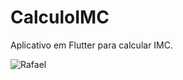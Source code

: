 # CalculoIMC
Aplicativo em Flutter para calcular IMC.

![Rafael](https://avatars2.githubusercontent.com/u/58706785?s=460&u=d029110417bad211e70dd715ea611f5d9b95ada8&v=4)

